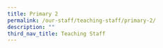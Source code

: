 ```yaml
---
title: Primary 2
permalink: /our-staff/teaching-staff/primary-2/
description: ""
third_nav_title: Teaching Staff
---
```

